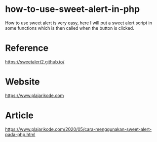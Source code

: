 # how-to-use-sweet-alert-in-php
How to use sweet alert is very easy, here I will put a sweet alert script in some functions which is then called when the button is clicked.

# Reference
https://sweetalert2.github.io/

# Website
https://www.plajarikode.com

# Article
https://www.plajarikode.com/2020/05/cara-menggunakan-sweet-alert-pada-php.html

